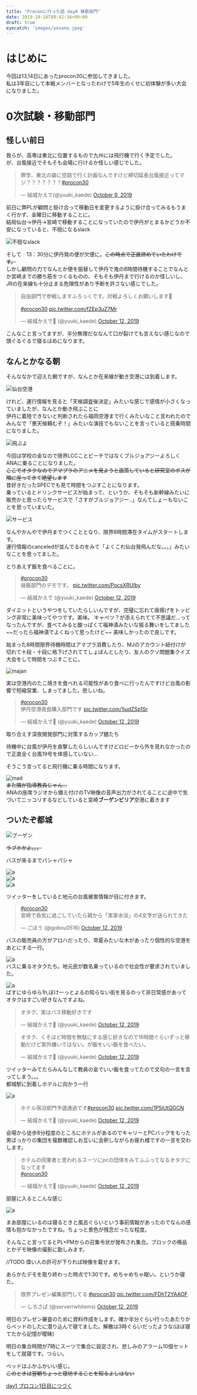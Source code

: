 ```yaml
---
title: "Proconに行った話 day0 移動部門"
date: 2019-10-16T09:42:34+09:00
draft: true
eyecatch: 'images/yosano.jpeg'
---
```


# はじめに

今回は13,14日にあったprocon30に参加してきました。  
私は3年目にして本戦メンバーとなったわけで5年生のくせに初体験が多い大会になりました。

# 0次試験・移動部門

## 怪しい前日

我らが、高専は東北に位置するもので九州には飛行機で行く予定でした。  
が、台風接近でそもそも会場に行けるか怪しい感じでした。
<blockquote class="twitter-tweet"><p lang="ja" dir="ltr">弊学、東北の癖に空路で行く計画なんですけど締切延長台風接近ってマジ？？？？？？？<a href="https://twitter.com/hashtag/procon30?src=hash&amp;ref_src=twsrc%5Etfw">#procon30</a></p>&mdash; 結城かえで(@yuuki_kaede) <a href="https://twitter.com/yuuki__kaede/status/1181921536313135105?ref_src=twsrc%5Etfw">October 9, 2019</a></blockquote> <script async src="https://platform.twitter.com/widgets.js" charset="utf-8"></script>

前日に弊PLが顧問と掛け合って移動日を変更するように掛け合ってみるもうまく行かず、金曜日に移動することに。  
結局仙台→伊丹→宮崎で移動することになっていたので伊丹がとまるかどうか不安になっていると、不穏になるslack

![不穏なslack](/images/procon-review/sla.jpg)

そして　13：30分に伊丹発の便が欠便に。~~この時点で正直諦めていたわけです。~~  
しかし顧問の力でなんとか便を振替して伊丹で鬼の8時間待機することでなんとか宮崎までの勝ち筋をつくるものの、そもそも伊丹まで行けるのか怪しいし、JRの在来線も十分止まる危険性があり予断を許さない感じでした。

<blockquote class="twitter-tweet"><p lang="ja" dir="ltr">自由部門で参戦しますふろっくです。対戦よろしくお願いします🤲<br><br> <a href="https://twitter.com/hashtag/procon30?src=hash&amp;ref_src=twsrc%5Etfw">#procon30</a> <a href="https://t.co/fZEp3uZ7Mr">pic.twitter.com/fZEp3uZ7Mr</a></p>&mdash; 結城かえで🍆 (@yuuki_kaede) <a href="https://twitter.com/yuuki__kaede/status/1183151831813251072?ref_src=twsrc%5Etfw">October 12, 2019</a></blockquote> <script async src="https://platform.twitter.com/widgets.js" charset="utf-8"></script>

こんなこと言ってますが、半分無理だななんて口が裂けても言えない感じなので頭ぐるぐるで寝るはめになります。

## なんとかなる朝

そんななかで迎えた朝ですが、なんとか在来線が動き空港には到着します。

![仙台空港](/images/procon-review/空港.JPG)

けれど、運行情報を見ると「天候調査後決定」みたいな感じで感情が小さくなっていましたが、なんとか動き飛ぶことに  
伊丹に着陸できないと判断されたら福岡空港まで行くみたいなこと言われたのでみんなで「悪天候頼むぞ！」みたいな演技でもないことを言っていると搭乗時間になりました。  

![飛ぶよ](/images/procon-review/tubasa.JPG)

今回は学校の金なので限界LCCことピーチではなくブルジョアジーよろしくANAに乗ることになりました。  
~~ここでオタクなのでアマプラのアニメを見ようと画策していると研究室のボスが隣に座ってきて絶望します~~  
昔好きだったSPECでも見て時間をつぶすことになります。  
乗っているとドリンクサービスが始まって、というか、そもそも新幹線みたいに販売かと思ったらサービスで「さすがブルジョアジー‥」なんてしょーもないことを思っていまいた。  

![サービス](/images/procon-review/kohi.JPG)

なんやかんやで伊丹までつくこととなり、限界8時間滞在タイムがスタートします。  
運行情報のcanceledが並んでるのをみて「よくこれ仙台発飛んだな。。。」みたいなことを思ってました。

とりあえず飯を食べることに。  
<blockquote class="twitter-tweet"><p lang="ja" dir="ltr"><a href="https://twitter.com/hashtag/procon30?src=hash&amp;ref_src=twsrc%5Etfw">#procon30</a><br>昼飯部門のデモです。 <a href="https://t.co/PocsXRUIby">pic.twitter.com/PocsXRUIby</a></p>&mdash; 結城かえで (@yuuki_kaede) <a href="https://twitter.com/yuuki__kaede/status/1182857188705894400?ref_src=twsrc%5Etfw">October 12, 2019</a></blockquote> <script async src="https://platform.twitter.com/widgets.js" charset="utf-8"></script>
ダイエットというやつをしていたらしいんですが、完璧に忘れて唐揚げをトッピング非常に美味ってやつです。美味。  
キャベツ？が添えられてて不思議だ...ってなったんですが、食べてみると酸っぱくて福神漬みたいな振る舞いをしてました  
~~だったら福神漬でよくねって思ったけど~~  
美味しかったので良しです。  

始まった8時間限界待機時間はアマプラ消費したり、MJのアカウント紐付けが切れて十段・十段に格下げされててしょぼんとしたり、友人のクソ問題集クイズ大会をして時間をつぶすことに。
 
![majan](/images/procon-review/まじゃん.png)  
  
実は空港内のたこ焼きを食べれる可能性があり食べに行ったんですけど台風の影響で短縮営業、しまってました。悲しいね。  
  
<blockquote class="twitter-tweet"><p lang="ja" dir="ltr"><a href="https://twitter.com/hashtag/procon30?src=hash&amp;ref_src=twsrc%5Etfw">#procon30</a><br>伊丹空港夜食購入部門です <a href="https://t.co/1iudZSp1Sr">pic.twitter.com/1iudZSp1Sr</a></p>&mdash; 結城かえで🍆 (@yuuki_kaede) <a href="https://twitter.com/yuuki__kaede/status/1182950731839463424?ref_src=twsrc%5Etfw">October 12, 2019</a></blockquote> <script async src="https://platform.twitter.com/widgets.js" charset="utf-8"></script>  
取り合えす深夜開発部門に対策するカップ麺たち  
  
待機中に台風が伊丹を直撃したらしいんですけどロビーから外を見れなかったので正直全く台風19号を体感していない...  
  
そうこう言ってると飛行機に乗る時間になります。  
  
![mad](/images/procon-review/mado.JPG)  
~~また隣が指導教員じゃん...~~    
ANAの座席ラジオから備え付けのTV映像の音声出力がされてることに途中で気づいてニッコリするなどしていると宮崎**ブーゲンビリア**空港に着きます  
  
## ついたぞ都城  
  
![ブーゲン](/images/procon-review/ぶげん.jpg)  
  
~~ラブホかよ。。。~~  
  
バスが来るまでパシャパシャ  
  
![a](/images/procon-review/bgen.JPG)  
![a](/images/procon-review/buge2.JPG)  
![a](/images/procon-review/buge3.JPG)  
  
ツイッターをしていると地元の台風被害情報が目に付きます。  
  
<blockquote class="twitter-tweet" data-partner="tweetdeck"><p lang="ja" dir="ltr"><a href="https://twitter.com/hashtag/procon30?src=hash&amp;ref_src=twsrc%5Etfw">#procon30</a><br>宮崎で呑気に過ごしていたら親から「実家水没」の4文字が送られてきた</p>&mdash; ごぼう (@gobou0516) <a href="https://twitter.com/gobou0516/status/1182995629343002624?ref_src=twsrc%5Etfw">October 12, 2019</a></blockquote>  
<script async src="https://platform.twitter.com/widgets.js" charset="utf-8"></script>  
  
バスの販売員の方がアロハだったり、常夏みたいな木があったり個性的な空港をあとにする一行。  
  
![a](/images/procon-review/きっぷ.JPG)  
バスに乗るオタクたち。地元民が数名乗っているので社会性が要求されていました。  
  
![a](/images/procon-review/bus.JPG)  
ばすにゆらゆら1h,ぼけーっとよるの知らない街を見るのって非日常感があってオタクはすごい好きなんですよね。  
  
<blockquote class="twitter-tweet"><p lang="ja" dir="ltr">オタク、実はバス移動好きです</p>&mdash; 結城かえで🍆 (@yuuki_kaede) <a href="https://twitter.com/yuuki__kaede/status/1183009233509289984?ref_src=twsrc%5Etfw">October 12, 2019</a></blockquote> <script async src="https://platform.twitter.com/widgets.js" charset="utf-8"></script>  
  
<blockquote class="twitter-tweet"><p lang="ja" dir="ltr">オタク、くそほど時間を無駄にする感じ好きなので16時間ぐらいずっと移動だけど案外嫌いではない。が飯をいい飯を食べたい。</p>&mdash; 結城かえで🍆 (@yuuki_kaede) <a href="https://twitter.com/yuuki__kaede/status/1183008570314379264?ref_src=twsrc%5Etfw">October 12, 2019</a></blockquote> <script async src="https://platform.twitter.com/widgets.js" charset="utf-8"></script>  
  
ツイッターみてたらみんなして教員の金でいい飯を食ってたので文句の一言を言ってしまう。。。  
都城駅に到着しホテルに向かう一行  
 
![a](/images/procon-review/hoteru.JPG)  
 
<blockquote class="twitter-tweet"><p lang="ja" dir="ltr">ホテル宿泊部門予選通過です<a href="https://twitter.com/hashtag/procon30?src=hash&amp;ref_src=twsrc%5Etfw">#procon30</a> <a href="https://t.co/1P5iUtQGCN">pic.twitter.com/1P5iUtQGCN</a></p>&mdash; 結城かえで🍆 (@yuuki_kaede) <a href="https://twitter.com/yuuki__kaede/status/1183015176192180225?ref_src=twsrc%5Etfw">October 12, 2019</a></blockquote> <script async src="https://platform.twitter.com/widgets.js" charset="utf-8"></script>  
 
会場から徒歩8分程度のところにホテルがあるのでキャリーとPCバッグをもった男ばっかりの集団を複数確認しお互いに会釈しながらお疲れ様ですの一言を交わします。  
 
<blockquote class="twitter-tweet"><p lang="ja" dir="ltr">ホテルの同業者と思われるスーツにpcの団体をみてふふってなるオタクになってます<br> <a href="https://twitter.com/hashtag/procon30?src=hash&amp;ref_src=twsrc%5Etfw">#procon30</a></p>&mdash; 結城かえで🍆 (@yuuki_kaede) <a href="https://twitter.com/yuuki__kaede/status/1183150997461331968?ref_src=twsrc%5Etfw">October 12, 2019</a></blockquote> <script async src="https://platform.twitter.com/widgets.js" charset="utf-8"></script>  
 
部屋に入るとこんな感じ  
 
![a](/images/procon-review/heya.JPG)  
 
まあ部屋にいるのは寝るときと風呂ぐらいという事前情報があったのでなんの感情も抱かなかったですね。ちょっと景色が残念だったな程度。  
  
そんなこと言ってるとPL+PMからの召集令状が発布され集合。ブロックの検品とかデモ映像の撮影に勤しみます。  
  
//TODO 偉い人の許可が下りれば映像を載せます。  
 
あらかたデモを取り終わった時点で1:30です。めちゃめちゃ眠い。というか寝た。  

<blockquote class="twitter-tweet"><p lang="ja" dir="ltr">限界プレゼン編集部門してる <a href="https://twitter.com/hashtag/procon30?src=hash&amp;ref_src=twsrc%5Etfw">#procon30</a> <a href="https://t.co/FDhT2YAAOF">pic.twitter.com/FDhT2YAAOF</a></p>&mdash; しろさば (@serverrwhitems) <a href="https://twitter.com/serverrwhitems/status/1183079371222831106?ref_src=twsrc%5Etfw">October 12, 2019</a></blockquote> <script async src="https://platform.twitter.com/widgets.js" charset="utf-8"></script>

明日のプレゼン審査のために資料作成をします。確か半分ぐらい行ったあたりからベッドのしたに潜り込んで寝てました。解散は3時ぐらいだったような(ほぼ寝てたから記憶が曖昧)

明日の集合時間が7時にスーツで集合に設定され、悲しみのアラーム10個セットをして就寝です。つらい。

ベッドはふかふかいい感じ。  
~~このときは翌朝ちょっと寝坊することを知るよしはない~~

[day1 プロコン1日目につづく](#)
